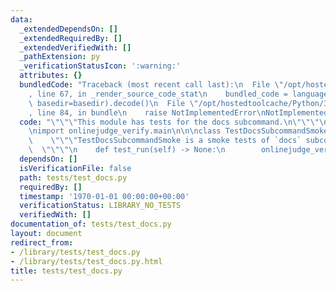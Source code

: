 ```yaml
---
data:
  _extendedDependsOn: []
  _extendedRequiredBy: []
  _extendedVerifiedWith: []
  _pathExtension: py
  _verificationStatusIcon: ':warning:'
  attributes: {}
  bundledCode: "Traceback (most recent call last):\n  File \"/opt/hostedtoolcache/Python/3.8.5/x64/lib/python3.8/site-packages/onlinejudge_verify/documentation/build.py\"\
    , line 67, in _render_source_code_stat\n    bundled_code = language.bundle(stat.path,\
    \ basedir=basedir).decode()\n  File \"/opt/hostedtoolcache/Python/3.8.5/x64/lib/python3.8/site-packages/onlinejudge_verify/languages/python.py\"\
    , line 84, in bundle\n    raise NotImplementedError\nNotImplementedError\n"
  code: "\"\"\"This module has tests for the docs subcommand.\n\"\"\"\n\nimport unittest\n\
    \nimport onlinejudge_verify.main\n\n\nclass TestDocsSubcommandSmoke(unittest.TestCase):\n\
    \    \"\"\"TestDocsSubcommandSmoke is a smoke tests of `docs` subcommand.\n  \
    \  \"\"\"\n    def test_run(self) -> None:\n        onlinejudge_verify.main.subcommand_docs()\n"
  dependsOn: []
  isVerificationFile: false
  path: tests/test_docs.py
  requiredBy: []
  timestamp: '1970-01-01 00:00:00+00:00'
  verificationStatus: LIBRARY_NO_TESTS
  verifiedWith: []
documentation_of: tests/test_docs.py
layout: document
redirect_from:
- /library/tests/test_docs.py
- /library/tests/test_docs.py.html
title: tests/test_docs.py
---
```

